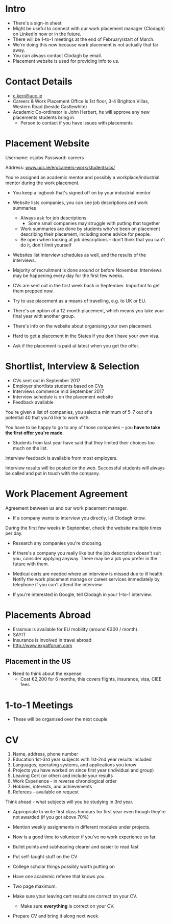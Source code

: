 # Intro

* There's a sign-in sheet
* Might be useful to connect with our work placement manager (Clodagh) on LinkedIn now or in the future.
* There will be 1-to-1 meetings at the end of February/start of March.
* We're doing this now because work placement is not actually that far away.
* You can always contact Clodagh by email.
* Placement website is used for providing info to us.

# Contact Details

* c.kerr@ucc.ie
* Careers & Work Placement Office is 1st floor, 3-4 Brighton Villas, Western Road (beside Castlewhite)
* Academic Co-ordinator is John Herbert, he will approve any new placements students bring in
    * Person to contact if you have issues with placements

# Placement Website

Username: csjobs
Password: careers

Address: www.ucc.ie/en/careers-work/students/cs/

You're assigned an academic mentor and possibly a workplace/industrial mentor during the work placement.

* You keep a logbook that's signed off on by your industrial mentor

* Website lists companies, you can see job descriptions and work summaries
    * Always ask for job descriptions
        * Some small companies may struggle with putting that together
    * Work summaries are done by students who've been on placement describing their placement, including some advice for people.
    * Be open when looking at job descriptions – don't think that you can't do it, don't limit yourself

* Websites list interview schedules as well, and the results of the interviews.

* Majority of recruitment is done around or before November. Interviews may be happening every day for the first few weeks.

* CVs are sent out in the first week back in September. Important to get them prepped now.

* Try to use placement as a means of travelling, e.g. to UK or EU.

* There's an option of a 12-month placement, which means you take your final year with another group.

* There's info on the website about organising your own placement.

* Hard to get a placement in the States if you don't have your own visa.

* Ask if the placement is paid at latest when you get the offer.

# Shortlist, Interview & Selection

* CVs sent out in September 2017
* Employer shortlists students based on CVs
* Interviews commence mid September 2017
* Interview schedule is on the placement website
* Feedback available

You're given a list of companies, you select a minimum of 5-7 out of a potential 40 that you'd like to work with.

You have to be happy to go to any of those companies – you **have to take the first offer you're made**.

* Students from last year have said that they limited their choices too much on the list.

Interview feedback is available from most employers.

Interview results will be posted on the web. Successful students will always be called and put in touch with the company.

# Work Placement Agreement

Agreement between us and our work placement manager.

* If a company wants to interview you directly, let Clodagh know.

During the first few weeks in September, check the website multiple times per day.

* Research any companies you're choosing.

* If there's a company you really like but the job description doesn't suit you, consider applying anyway. There may be a job you prefer in the future with them.

* Medical certs are needed where an interview is missed due to ill health. Notify the work placement manage or career services immediately by telephone if you can't attend the interview.

* If you're interested in Google, tell Clodagh in your 1-to-1 interview.

# Placements Abroad

* Erasmus is available for EU mobility (around €300 / month).
* SAYIT
* Insurance is involved in travel abroad
* http://www.expatforum.com

## Placement in the US

* Need to think about the expense
    * Cost €2,200 for 6 months, this covers flights, insurance, visa, CIEE fees

# 1-to-1 Meetings

* These will be organised over the next couple

# CV

1. Name, address, phone number
2. Education 1st-3rd year subjects with 1st-2nd year results included
3. Languages, operating systems, and applications you know
4. Projects you have worked on since first year (individual and group)
5. Leaving Cert (or other) and include your results
6. Work Experience - in reverse chronological order
7. Hobbies, interests, and achievements
8. Referees - available on request

Think ahead - what subjects will you be studying in 3rd year.

* Appropriate to write first class honours for first year even though they're not awarded (if you got above 70%)

* Mention weekly assignments in different modules under projects.

* Now is a good time to volunteer if you've no work experience so far.

* Bullet points and subheading clearer and easier to read fast

* Put self-taught stuff on the CV

* College scholar things possibly worth putting on

* Have one academic referee that knows you.

* Two page maximum.

* Make sure your leaving cert results are correct on your CV.
    * Make sure **everything** is correct on your CV.

* Prepare CV and bring it along next week.
